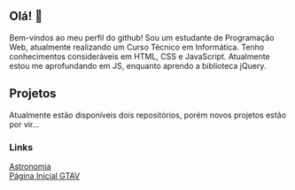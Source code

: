 ## Olá! 👋

Bem-vindos ao meu perfil do github!
Sou um estudante de Programação Web, atualmente realizando um Curso Técnico em Informática.
Tenho conhecimentos consideráveis em HTML, CSS e JavaScript. Atualmente estou me aprofundando em JS, enquanto aprendo a biblioteca jQuery.

## Projetos
Atualmente estão disponíveis dois repositórios, porém novos projetos estão por vir...

### Links
[Astronomia](https://mariogu13.github.io/astronomia)<br>
[Página Inicial GTAV](https://mariogu13.github.io/projeto-gta)

<!--
**mariogu13/mariogu13** is a ✨ _special_ ✨ repository because its `README.md` (this file) appears on your GitHub profile.

Here are some ideas to get you started:

- 🔭 I’m currently working on ...
- 🌱 I’m currently learning ...
- 👯 I’m looking to collaborate on ...
- 🤔 I’m looking for help with ...
- 💬 Ask me about ...
- 📫 How to reach me: ...
- 😄 Pronouns: ...
- ⚡ Fun fact: ...
-->
